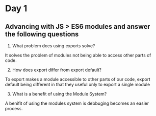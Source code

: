 # Day 1

## Advancing with JS > ES6 modules and answer the following questions

1. What problem does using exports solve? 

It solves the problem of modules not being able to access other parts of code.

2. How does export differ from export default?

To export makes a module accessible to other parts of our code,  export default being different in that they useful only to export a single module

3. What is a benefit of using the Module System?

 A benifit of using the modules system is debbuging becomes an easier process.